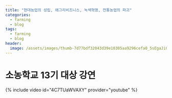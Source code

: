 ```yaml
---
title: "현대농업의 성립, 애그리비즈니스, 녹색혁명, 전통농업의 파괴"
categories:
  - farming
  - blog
tags:
  - farming
  - blog
header:
  image: /assets/images/thumb-7d77bdf32043d39e10385aa9296cefa0_5sEgaJi0_ebfc850e9fef27b5abcc9c933f8994de52b3699b_600x401.jpg
---
```


# 소농학교 13기 대상 강연

{% include video id="4C7TUaWVAXY" provider="youtube" %}
